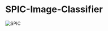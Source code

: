# SPIC-Image-Classifier
![SPIC](https://user-images.githubusercontent.com/84985963/182607583-e756fafb-4a2b-4acd-9011-95ddc39bbee6.png)

